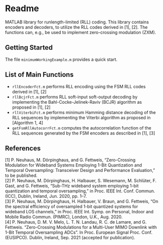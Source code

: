 # Readme
MATLAB library for runlength-limited (RLL) coding. This library contains encoders and decoders, to utilize the RLL codes derived in [1], [2]. The functions can, e.g., be used to implement zero-crossing modulation (ZXM).

## Getting Started
The file `minimumWorkingExample.m` provides a quick start.

## List of Main Functions
- `rllEncoderFct.m` performs RLL encoding using the FSM RLL codes derived in [1], [2]
- `rllBcjrFct.m` performs RLL soft-input soft-output decoding by implementing the Bahl-Cocke-Jelinek-Raviv (BCJR) algorithm as proposed in [1], [2]
- `rllViterbiFct.m` performs minimum Hamming distance decoding of the RLL sequences by implementing the Viterbi algorithm as proposed in [Algorithm 1, 4]
- `getFsmRllAutocorrFct.m` computes the autocorrelation function of the RLL sequences generated by the FSM encoders as described in [1], [3]

## References
[1] P. Neuhaus, M. Dörpinghaus, and G. Fettweis, “Zero-Crossing Modulation for Wideband Systems Employing 1-Bit Quantization and Temporal Oversampling: Transceiver Design and Performance Evaluation,” to be published.\
[2] P. Neuhaus, M. Dörpinghaus, H. Halbauer, S. Wesemann, M. Schlüter, F. Gast, and G. Fettweis, “Sub-THz  wideband  system  employing  1-bit  quantization  and  temporal  oversampling,” in Proc. IEEE Int. Conf. Commun. (ICC), Dublin, Ireland, Jun. 2020, pp. 1–7.\
[3] P. Neuhaus, M. Dörpinghaus, H. Halbauer, V. Braun, and G. Fettweis, “On the spectral efficiency of oversampled 1-bit quantized systems for wideband LOS channels,” in Proc. IEEE Int. Symp. on Personal, Indoor and Mobile Radio Commun. (PIMRC), London, U.K., Aug. 2020.\
[4] P. Neuhaus, D. M. V. Melo, L. T. N. Landau, R. C. de Lamare, and G. Fettweis. “Zero-Crossing Modulations for a Multi-User MIMO Downlink with 1-Bit Temporal Oversampling ADCs”. In Proc. European Signal Proc. Conf. (EUSIPCO). Dublin, Ireland, Sep. 2021 (accepted for publication).
